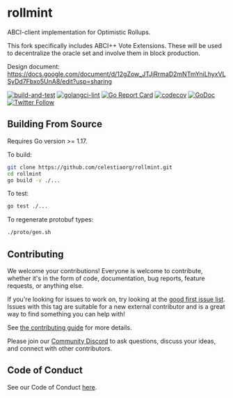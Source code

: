 # rollmint

ABCI-client implementation for Optimistic Rollups.

This fork specifically includes ABCI++ Vote Extensions. These will be used to decentralize the oracle set and involve them in block production.

Design document: <https://docs.google.com/document/d/12gZow_JTJjRrmaD2mNTmYniLhyxVLSyDd7Fbxo5UnA8/edit?usp=sharing>

[![build-and-test](https://github.com/celestiaorg/rollmint/actions/workflows/test.yml/badge.svg)](https://github.com/celestiaorg/rollmint/actions/workflows/test.yml)
[![golangci-lint](https://github.com/celestiaorg/rollmint/actions/workflows/lint.yml/badge.svg)](https://github.com/celestiaorg/rollmint/actions/workflows/lint.yml)
[![Go Report Card](https://goreportcard.com/badge/github.com/celestiaorg/rollmint)](https://goreportcard.com/report/github.com/celestiaorg/rollmint)
[![codecov](https://codecov.io/gh/celestiaorg/rollmint/branch/main/graph/badge.svg?token=CWGA4RLDS9)](https://codecov.io/gh/celestiaorg/rollmint)
[![GoDoc](https://godoc.org/github.com/celestiaorg/rollmint?status.svg)](https://godoc.org/github.com/celestiaorg/rollmint)
[![Twitter Follow](https://img.shields.io/twitter/follow/CelestiaOrg?style=social)](https://twitter.com/CelestiaOrg)

## Building From Source

Requires Go version >= 1.17.

To build:

```sh
git clone https://github.com/celestiaorg/rollmint.git
cd rollmint
go build -v ./...
```

To test:

```sh
go test ./...
```

To regenerate protobuf types:

```sh
./proto/gen.sh
```

## Contributing

We welcome your contributions! Everyone is welcome to contribute, whether it's in the form of code,
documentation, bug reports, feature requests, or anything else.

If you're looking for issues to work on, try looking at the [good first issue list](https://github.com/celestiaorg/rollmint/issues?q=is%3Aissue+is%3Aopen+label%3A%22good+first+issue%22). Issues with this tag are suitable for a new external contributor and is a great way to find something you can help with!

See [the contributing guide](./CONTRIBUTING.md) for more details.

Please join our [Community Discord](https://discord.com/invite/YsnTPcSfWQ) to ask questions, discuss your ideas, and connect with other contributors.

## Code of Conduct

See our Code of Conduct [here](https://docs.celestia.org/community/coc).
